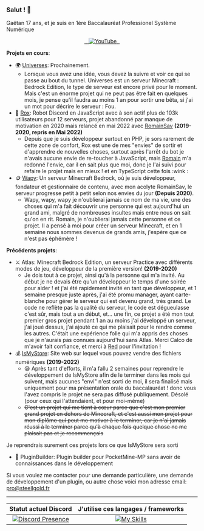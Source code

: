 ### Salut ! :wave:

Gaëtan 17 ans, et je suis en 1ère Baccalauréat Professionel Système Numérique

<p align="center">  
  <a href="https://twitter.com/Steellgold">
    <img src="https://skillicons.dev/icons?i=twitter" alt="" />
  </a>
  <a href="https://instagram.com/steellgold">
    <img src="https://skillicons.dev/icons?i=instagram" alt="" />
  </a>
  <a href="https://discord.com/users/504392983244832780">
    <img src="https://skillicons.dev/icons?i=discord" alt="" />
  </a>
  <a href="https://youtube.com/c/Steellgold">
    <img src="https://www.shareicon.net/data/48x48/2015/09/30/109355_media_512x512.png" alt="YouTube" />
  </a>
  <a href="#">
    <img src="https://skillicons.dev/icons?i=github" alt="" />
  </a>
  <a href="https://stackoverflow.com/users/9439076/steellgold">
    <img src="https://skillicons.dev/icons?i=stackoverflow" alt="" />
  </a>
</p>

**__Projets en cours__**:
* 🌍 [Universes](https://github.com/UniversesMCBE): Prochainement.
   * Lorsque vous avez une idée, vous devez la suivre et voir ce qui se passe au bout du tunnel. Universes est un serveur Minecraft : Bedrock Edition, le type de serveur est encore privé pour le moment. Mais c'est un énorme projet qui ne peut pas être fait en quelques mois, je pense qu'il faudra au moins 1 an pour sortir une bêta, si j'ai un mot pour décrire le serveur : Fou.
* 🤖 [Rox](https://github.com/TheRoxBot): Robot Discord en JavaScript avec à son actif plus de 103k utilisateurs pour 12 serveurs, projet abandonné par manque de motivation en 2020 mais relancé en mai 2022 avec [RomainSav](https://github.com/RomainSav) **(2019-2020, repris en Mai 2022)**
   * Depuis que je suis développeur surtout en PHP, je sors rarement de cette zone de confort, Rox est une de mes "envies" de sortir et d'apprendre de nouvelles choses, surtout après l'arrêt du bot je n'avais aucune envie de re-toucher à JavaScript, mais [Romain](https://github.com/RomainSav) m'a redonné l'envie, car il en sait plus que moi, donc je l'ai suivi pour refaire le projet mais en mieux ! et en TypeScript cette fois :wink :
* 🪙 [Wapy](https://github.com/WapyMC/): Un serveur Minecraft Bedrock, où je suis développeur, fondateur et gestionnaire de contenu, avec mon acolyte RomainSav, le serveur progresse petit à petit selon nos envies du jour **(Depuis 2020)**.
   * Wapy, wapy, wapy je n'oublierai jamais ce nom de ma vie, une des choses qui m'a fait découvrir une personne qui est aujourd'hui un grand ami, malgré de nombreuses insultes mais entre nous on sait qu'on en rit. Romain, je n'oublierai jamais cette personne et ce projet. Il a pensé à moi pour créer un serveur Minecraft, et en 1 semaine nous sommes devenus de grands amis, j'espère que ce n'est pas éphémère !

**__Précédents projets__**: 
* ⚔️ Atlas: Minecraft Bedrock Edition, un serveur Practice avec différents modes de jeu, développeur de la première version! **(2019-2020)**
   * Je dois tout à ce projet, ainsi qu'à la personne qui m'a invité. Au début je ne devais être qu'un développeur le temps d'une soirée pour aider ! et j'ai été rapidement invité en tant que développeur, et 1 semaine presque juste après, j'ai été promu manager, ayant carte-blanche pour gérer le serveur qui est devenu grand, très grand. Le code ne reflète pas la qualité du serveur, le code est dégueulasse c'est sûr, mais tout a un début, et... une fin, ce projet a été mon tout premier gros projet pendant 1 an au moins j'ai développé un serveur, j'ai joué dessus, j'ai ajouté ce qui me plaisait pour le rendre comme les autres. C'était une expérience folle qui m'a appris des choses que je n'aurais pas connues aujourd'hui sans Atlas. Merci Calco de m'avoir fait confiance, et merci à [Red](https://github.com/RedTv-Developpement) pour l'invitation !
* 💰 [IsMyStore](https://github.com/isMyStore): Site web sur lequel vous pouvez vendre des fichiers numériques **(2019-2022)**
   * 😪 Après tant d'efforts, il m'a fallu 2 semaines pour reprendre le développement de IsMyStore afin de le terminer dans les mois qui suivent, mais aucunes "envi" n'est sorti de moi, il sera finalisé mais uniquement pour ma présentation orale du baccalauréat ! donc vous l'avez compris le projet ne sera pas diffusé publiquement. Désolé (pour ceux qui l'attendaient, et pour moi-même)
   * ~~C'est un projet qui me tient à cœur parce que c'est mon premier grand projet en dehors de Minecraft, et c'est aussi mon projet pour mon diplôme qui peut me motiver à le terminer, car je n'ai jamais réussi à le terminer parce qu'à chaque fois quelque chose ne me plaisait pas et je recommençais~~

Je reprendrais surement ces projets lors ce que IsMyStore sera sorti
* 📁 PluginBuilder: Plugin builder pour PocketMine-MP sans avoir de connaissances dans le développement

Si vous voulez me contacter pour une demande particulière, une demande de développement d'un plugin, ou autre chose voici mon adresse email: [pro@steellgold.fr](mailto:pro@steellgold.fr)

---
| Statut actuel Discord  | J'utilise ces langages / frameworks  |
| :-: | :-: |
| [![Discord Presence](https://lanyard-profile-readme.vercel.app/api/504392983244832780)](https://discord.com/users/504392983244832780) | [![My Skills](https://skillicons.dev/icons?i=php,symfony,html,css,js,ts&perline=3)](https://skillicons.dev) |
